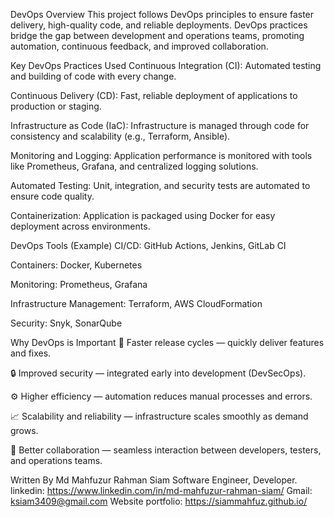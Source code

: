 DevOps Overview
This project follows DevOps principles to ensure faster delivery, high-quality code, and reliable deployments. DevOps practices bridge the gap between development and operations teams, promoting automation, continuous feedback, and improved collaboration.

Key DevOps Practices Used
Continuous Integration (CI): Automated testing and building of code with every change.

Continuous Delivery (CD): Fast, reliable deployment of applications to production or staging.

Infrastructure as Code (IaC): Infrastructure is managed through code for consistency and scalability (e.g., Terraform, Ansible).

Monitoring and Logging: Application performance is monitored with tools like Prometheus, Grafana, and centralized logging solutions.

Automated Testing: Unit, integration, and security tests are automated to ensure code quality.

Containerization: Application is packaged using Docker for easy deployment across environments.

DevOps Tools (Example)
CI/CD: GitHub Actions, Jenkins, GitLab CI

Containers: Docker, Kubernetes

Monitoring: Prometheus, Grafana

Infrastructure Management: Terraform, AWS CloudFormation

Security: Snyk, SonarQube

Why DevOps is Important
🚀 Faster release cycles — quickly deliver features and fixes.

🔒 Improved security — integrated early into development (DevSecOps).

⚙️ Higher efficiency — automation reduces manual processes and errors.

📈 Scalability and reliability — infrastructure scales smoothly as demand grows.

🤝 Better collaboration — seamless interaction between developers, testers, and operations teams.

Written By Md Mahfuzur Rahman Siam
Software Engineer, Developer.
linkedin: https://www.linkedin.com/in/md-mahfuzur-rahman-siam/ 
Gmail: ksiam3409@gmail.com
Website portfolio: https://siammahfuz.github.io/
